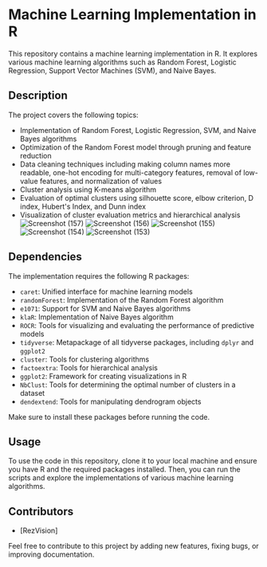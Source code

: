 # Machine Learning Implementation in R

This repository contains a machine learning implementation in R. It explores various machine learning algorithms such as Random Forest, Logistic Regression, Support Vector Machines (SVM), and Naive Bayes.
## Description

The project covers the following topics:
- Implementation of Random Forest, Logistic Regression, SVM, and Naive Bayes algorithms
- Optimization of the Random Forest model through pruning and feature reduction
- Data cleaning techniques including making column names more readable, one-hot encoding for multi-category features, removal of low-value features, and normalization of values
- Cluster analysis using K-means algorithm
- Evaluation of optimal clusters using silhouette score, elbow criterion, D index, Hubert's Index, and Dunn index
- Visualization of cluster evaluation metrics and hierarchical analysis
![Screenshot (157)](https://github.com/Rezvision/R_code_MachineLearning/assets/147525543/d37904a2-5806-45fb-b620-f437a3d8c3e0)
![Screenshot (156)](https://github.com/Rezvision/R_code_MachineLearning/assets/147525543/3b52e5a3-b552-4247-b7c0-8cc50d1be6a3)
![Screenshot (155)](https://github.com/Rezvision/R_code_MachineLearning/assets/147525543/b4eef0d7-04a7-446c-9522-b025af2dfb69)
![Screenshot (154)](https://github.com/Rezvision/R_code_MachineLearning/assets/147525543/bcd02513-ab0d-4e58-b39d-8c228a4894e1)
![Screenshot (153)](https://github.com/Rezvision/R_code_MachineLearning/assets/147525543/8eeed000-3b7a-43d6-bbf9-bb7255f28c46)

## Dependencies

The implementation requires the following R packages:

- `caret`: Unified interface for machine learning models
- `randomForest`: Implementation of the Random Forest algorithm
- `e1071`: Support for SVM and Naive Bayes algorithms
- `klaR`: Implementation of Naive Bayes algorithm
- `ROCR`: Tools for visualizing and evaluating the performance of predictive models
- `tidyverse`: Metapackage of all tidyverse packages, including `dplyr` and `ggplot2`
- `cluster`: Tools for clustering algorithms
- `factoextra`: Tools for hierarchical analysis
- `ggplot2`: Framework for creating visualizations in R
- `NbClust`: Tools for determining the optimal number of clusters in a dataset
- `dendextend`: Tools for manipulating dendrogram objects

Make sure to install these packages before running the code.

## Usage

To use the code in this repository, clone it to your local machine and ensure you have R and the required packages installed. Then, you can run the scripts and explore the implementations of various machine learning algorithms.

## Contributors

- [RezVision]

Feel free to contribute to this project by adding new features, fixing bugs, or improving documentation.

